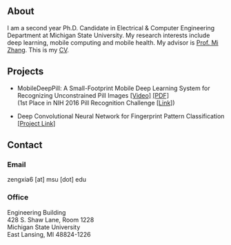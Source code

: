 ## About

I am a second year Ph.D. Candidate in Electrical & Computer Engineering Department at Michigan State University.
My research interests include deep learning, mobile computing and mobile health. My advisor is [Prof. Mi Zhang](http://www.egr.msu.edu/~mizhang/). This is my [CV](https://drive.google.com/file/d/0B58hocLyBTW0SWwxRGhzZXU0bjA/view?usp=sharing).


## Projects

- MobileDeepPill: A Small-Footprint Mobile Deep Learning System for Recognizing Unconstrained Pill Images
[[Video]](https://www.youtube.com/watch?v=-k7awuoW2rg&feature=youtu.be)
[[PDF]](https://drive.google.com/file/d/0B58hocLyBTW0NWlXaGpyLUtLc0U/view?usp=sharing)  
(1st Place in NIH 2016 Pill Recognition Challenge [[Link]](https://www.nlm.nih.gov/news/pillimagerecognitionchallenge.html))

- Deep Convolutional Neural Network for Fingerprint Pattern Classification
[[Project Link]](https://zengxiao1028.github.io/CSE902_Project_17Spring/)

## Contact

### Email
zengxia6 [at] msu [dot] edu

### Office
Engineering Building  
428 S. Shaw Lane, Room 1228  
Michigan State University  
East Lansing, MI 48824-1226




